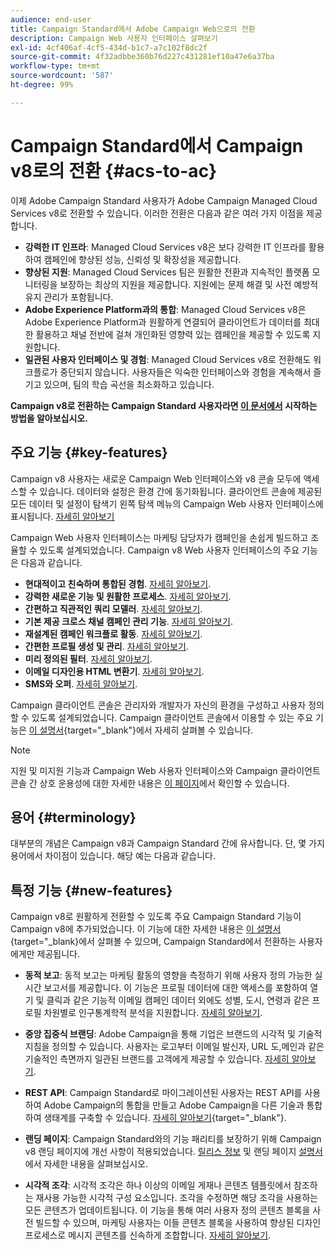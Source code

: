 ```yaml
---
audience: end-user
title: Campaign Standard에서 Adobe Campaign Web으로의 전환
description: Campaign Web 사용자 인터페이스 살펴보기
exl-id: 4cf406af-4cf5-434d-b1c7-a7c102f8dc2f
source-git-commit: 4f32adbbe360b76d227c431281ef10a47e6a37ba
workflow-type: tm+mt
source-wordcount: '587'
ht-degree: 99%

---
```


# Campaign Standard에서 Campaign v8로의 전환 {#acs-to-ac}

이제 Adobe Campaign Standard 사용자가 Adobe Campaign Managed Cloud Services v8로 전환할 수 있습니다. 이러한 전환은 다음과 같은 여러 가지 이점을 제공합니다.

* **강력한 IT 인프라**: Managed Cloud Services v8은 보다 강력한 IT 인프라를 활용하여 캠페인에 향상된 성능, 신뢰성 및 확장성을 제공합니다.
* **향상된 지원**: Managed Cloud Services 팀은 원활한 전환과 지속적인 플랫폼 모니터링을 보장하는 최상의 지원을 제공합니다. 지원에는 문제 해결 및 사전 예방적 유지 관리가 포함됩니다.
* **Adobe Experience Platform과의 통합**: Managed Cloud Services v8은 Adobe Experience Platform과 원활하게 연결되어 클라이언트가 데이터를 최대한 활용하고 채널 전반에 걸쳐 개인화된 영향력 있는 캠페인을 제공할 수 있도록 지원합니다.
* **일관된 사용자 인터페이스 및 경험**: Managed Cloud Services v8로 전환해도 워크플로가 중단되지 않습니다. 사용자들은 익숙한 인터페이스와 경험을 계속해서 즐기고 있으며, 팀의 학습 곡선을 최소화하고 있습니다.

**Campaign v8로 전환하는 Campaign Standard 사용자라면 [이 문서에서](../../adoption/home.md) 시작하는 방법을 알아보십시오.**

<!--
As a Campaign Standard user, we now offer you a way to migrate to Adobe Campaign v8. You will benefit from both the new Campaign Web interface and the v8 console.
-->

## 주요 기능 {#key-features}

Campaign v8 사용자는 새로운 Campaign Web 인터페이스와 v8 콘솔 모두에 액세스할 수 있습니다. 데이터와 설정은 환경 간에 동기화됩니다. 클라이언트 콘솔에 제공된 모든 데이터 및 설정이 탐색기 왼쪽 탐색 메뉴의 Campaign Web 사용자 인터페이스에 표시됩니다. [자세히 알아보기](../get-started/user-interface.md#user-interface-explorer)

Campaign Web 사용자 인터페이스는 마케팅 담당자가 캠페인을 손쉽게 빌드하고 조율할 수 있도록 설계되었습니다. Campaign v8 Web 사용자 인터페이스의 주요 기능은 다음과 같습니다.

* **현대적이고 친숙하며 통합된 경험**. [자세히 알아보기](../get-started/connect-to-campaign.md).
* **강력한 새로운 기능 및 원활한 프로세스**. [자세히 알아보기](../get-started/user-interface.md).
* **간편하고 직관적인 쿼리 모델러**. [자세히 알아보기](../query/query-modeler-overview.md).
* **기본 제공 크로스 채널 캠페인 관리 기능**. [자세히 알아보기](../msg/gs-messages.md).
* **재설계된 캠페인 워크플로 활동**. [자세히 알아보기](../workflows/gs-workflows.md).
* **간편한 프로필 생성 및 관리**. [자세히 알아보기](../audience/about-recipients.md).
* **미리 정의된 필터**. [자세히 알아보기](../get-started/predefined-filters.md).
* **이메일 디자인용 HTML 변환기**. [자세히 알아보기](../email/existing-content.md).
* **SMS와 오퍼**. [자세히 알아보기](../msg/offers.md).

Campaign 클라이언트 콘솔은 관리자와 개발자가 자신의 환경을 구성하고 사용자 정의할 수 있도록 설계되었습니다. Campaign 클라이언트 콘솔에서 이용할 수 있는 주요 기능은 [이 설명서](https://experienceleague.adobe.com/ko/docs/campaign/campaign-v8/new/whats-new){target="_blank"}에서 자세히 살펴볼 수 있습니다.

>[!NOTE]
>
>지원 및 미지원 기능과 Campaign Web 사용자 인터페이스와 Campaign 클라이언트 콘솔 간 상호 운용성에 대한 자세한 내용은 [이 페이지](../get-started/capability-matrix.md)에서 확인할 수 있습니다.

## 용어 {#terminology}

대부분의 개념은 Campaign v8과 Campaign Standard 간에 유사합니다. 단, 몇 가지 용어에서 차이점이 있습니다. 해당 예는 다음과 같습니다.

<!--
* Profiles are **Recipients** in the console. [Learn more](../audience/gs-audiences-recipients.md).
* Test profiles are **Seed addresses**. [Learn more](../preview-test/test-deliveries.md).
* The delivery preparation is the **Delivery analysis**. [Learn more](../monitor/prepare-send.md).
* Audiences are **Lists**. [Learn more](../audience/gs-audiences-recipients.md).
-->

<!--
* Custom resources are **Schemas**
* Messages are referred to as **Deliveries**
* Roles are configured with **Named Rights**
* Security Groups are **Operator Groups**
* Organizational units are managed through **Folder Permissions**
* Product users are **Operators** in the client console
* Delivery preparation is the **Delivery analysis** in the client console
-->

## 특정 기능 {#new-features}

Campaign v8로 원활하게 전환할 수 있도록 주요 Campaign Standard 기능이 Campaign v8에 추가되었습니다. 이 기능에 대한 자세한 내용은 [이 설명서](https://experienceleague.adobe.com/docs/experience-cloud/campaign/campaign-standard-migration-home.html){target=&quot;_blank}에서 살펴볼 수 있으며, Campaign Standard에서 전환하는 사용자에게만 제공됩니다.

* **동적 보고**: 동적 보고는 마케팅 활동의 영향을 측정하기 위해 사용자 정의 가능한 실시간 보고서를 제공합니다. 이 기능은 프로필 데이터에 대한 액세스를 포함하여 열기 및 클릭과 같은 기능적 이메일 캠페인 데이터 외에도 성별, 도시, 연령과 같은 프로필 차원별로 인구통계학적 분석을 지원합니다. [자세히 알아보기](../reporting/dynamic-reporting/get-started-reporting.md).

* **중앙 집중식 브랜딩**: Adobe Campaign을 통해 기업은 브랜드의 시각적 및 기술적 지침을 정의할 수 있습니다. 사용자는 로고부터 이메일 발신자, URL 도,메인과 같은 기술적인 측면까지 일관된 브랜드를 고객에게 제공할 수 있습니다. [자세히 알아보기](../administration/branding/branding-gs.md).

* **REST API**: Campaign Standard로 마이그레이션된 사용자는 REST API를 사용하여 Adobe Campaign의 통합을 만들고 Adobe Campaign을 다른 기술과 통합하여 생태계를 구축할 수 있습니다. [자세히 알아보기](https://experienceleague.adobe.com/docs/campaign/campaign-v8/developer/apis/get-started-apis.html){target="_blank"}.

* **랜딩 페이지**: Campaign Standard와의 기능 패리티를 보장하기 위해 Campaign v8 랜딩 페이지에 개선 사항이 적용되었습니다. [릴리스 정보](../rn/release-notes.md#new-24-4) 및 랜딩 페이지 [설명서](../landing-pages/get-started-lp.md)에서 자세한 내용을 살펴보십시오.

* **시각적 조각**: 시각적 조각은 하나 이상의 이메일 게재나 콘텐츠 템플릿에서 참조하는 재사용 가능한 시각적 구성 요소입니다. 조각을 수정하면 해당 조각을 사용하는 모든 콘텐츠가 업데이트됩니다. 이 기능을 통해 여러 사용자 정의 콘텐츠 블록을 사전 빌드할 수 있으며, 마케팅 사용자는 이들 콘텐츠 블록을 사용하여 향상된 디자인 프로세스로 메시지 콘텐츠를 신속하게 조합합니다. [자세히 알아보기](../content/use-visual-fragments.md).

<!--
* Delivery Alerting: In addition to viewing notifications directly in Campaign, Adobe Campaign also provides an email alerting system to trigger email alerts to users or external stakeholders of important system activities. Create, manage, and receive customizable alerts and dashboards to keep track of delivery successes or failures. Adobe Campaign Delivery Alerting boosts efficiency by keeping all involved Adobe Campaign users in a company automatically informed about the delivery execution status, via email and dashboard. 

* Landing Pages: Landing pages are web forms that can be used to capture information on your audiences, offer subscriptions to a service, display data and grow your database. Landing pages can also be used for acquiring or updating existing profiles, and to set up a double opt-in mechanism, allowing you to protect the platform from wrong or invalid email addresses, or spambots. [Learn more](../landing-pages/get-started-lp.md)
-->